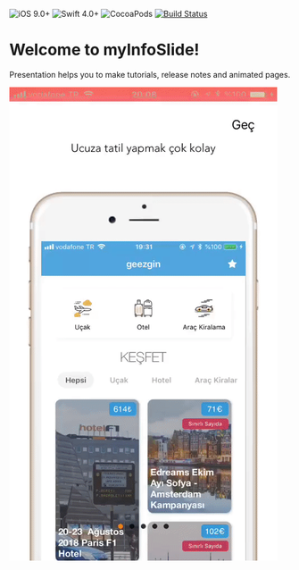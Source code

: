 ![iOS 9.0+](https://img.shields.io/badge/iOS-9.0%2B-blue.svg)
![Swift 4.0+](https://img.shields.io/badge/Swift-4.0%2B-orange.svg)
![CocoaPods](https://img.shields.io/cocoapods/v/AFNetworking.svg)
[![Build Status](https://travis-ci.org/TBXark/PinterestSegment.svg?branch=master)](https://travis-ci.org/TBXark/PinterestSegment)

# Welcome to myInfoSlide!

  Presentation helps you to make tutorials, release notes and animated pages.

![](gorsel.gif)

